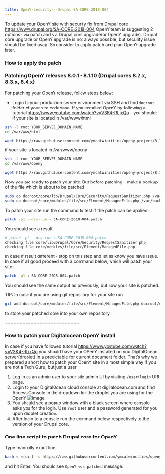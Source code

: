 ```yaml
---
title: OpenY-security---Drupal-SA-CORE-2018-004
---
```


To update your OpenY site with security fix from Drupal core https://www.drupal.org/SA-CORE-2018-004
OpenY team is suggesting 2 options- via patch and via Drupal core upgrade(or OpenY upgrade).
Drupal core upgrade or OpenY upgrade is not always possible, but security issue should be fixed asap.
So consider to apply patch and plan OpenY upgrade later.

### How to apply the patch

### Patching OpenY releases 8.0.1 - 8.1.10 (Drupal cores 8.2.x, 8.3.x, 8.4.x)

For patching your OpenY release, follow steps below:
* Login to your production server environment via SSH and find ```docroot``` folder of your site codebase. If you installed OpenY by following a tutorial https://www.youtube.com/watch?v=V3K4-RLjxQo - you should:
if your site is located in /var/www/html
```sh
ssh -l root YOUR_SERVER_DOMAIN_NAME
cd /var/www/html

wget https://raw.githubusercontent.com/ymcatwincities/openy-project/8.1.x/scripts/patches/SA-CORE-2018-004.patch
```

if your site is located in /var/www/openy
```sh
ssh -l root YOUR_SERVER_DOMAIN_NAME
cd /var/www/openy

wget https://raw.githubusercontent.com/ymcatwincities/openy-project/8.1.x/scripts/patches/SA-CORE-2018-004.patch
```

Now you are ready to patch your site. But before patching - make a backup of the file which is about to be patched
```sh
sudo cp docroot/core/lib/Drupal/Core/Security/RequestSanitizer.php /var/backups/RequestSanitizer.php
sudo cp docroot/core/modules/file/src/Element/ManagedFile.php /var/backups/ManagedFile.php
```
To patch your site run the command to test if the patch can be applied:
```sh
patch -p1 --dry-run < SA-CORE-2018-004.patch
```
You should see a result
```sh
# patch -p1 --dry-run < SA-CORE-2018-004.patch 
checking file core/lib/Drupal/Core/Security/RequestSanitizer.php
checking file core/modules/file/src/Element/ManagedFile.php
```
In case if result different - stop on this step and let us know you have issue.
In case if all good proceed with a command below, which will patch your site:
```sh
patch -p1 < SA-CORE-2018-004.patch
```
You should see the same output as previously, but now your site is patched.

TIP: In case if you are using git repository for your site run
```sh
git add docroot/core/modules/file/src/Element/ManagedFile.php docroot/core/lib/Drupal/Core/Security && git commit -m "Patching OpenY core" && git push
```
to store your patched core into your own repository. 


==========================

### How to patch your Digitalocean OpenY install

In case if you have followed tutorial https://www.youtube.com/watch?v=V3K4-RLjxQo you should have your OPenY installed on you DigitalOcean server(droplet) in a predictable for current document folder. That's why we prepared a short how to patch your OpenY site in a most simple way if you are not a Tech Guru, but just a user
1. Log in as an admin user to your site admin UI by visiting ```/user/login``` URI page.
2. Login to your DigitalOcean cloud console at digitalocean.com and find Access Console in the dropdown for the droplet you are using for the OpenY ![image](https://user-images.githubusercontent.com/563412/38104705-b2ebf8fe-3392-11e8-8c27-55db3ed032ff.png)
3. You should see a popup window with a black screen where console asks you for the login. Use ```root``` user and a password generated for you upon droplet creation.
4. After login to a console run the command below, respectively to the version of your Drupal core.

### One line script to patch Drupal core for OpenY

Type manually exact line

```sh
bash < <(curl -s https://raw.githubusercontent.com/ymcatwincities/openy-project/8.1.x/scripts/patches/runSA-CORE-2018-004.sh)
```
and hit Enter.
You should see ```OpenY was patched``` message. 
